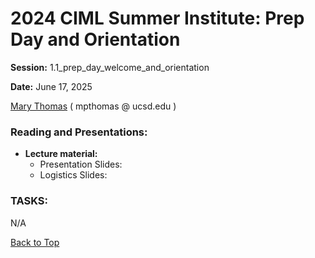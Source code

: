 # 2024 CIML Summer Institute:   Prep Day and Orientation

**Session:**  1.1_prep_day_welcome_and_orientation

**Date:** June 17, 2025

[Mary Thomas](https://www.sdsc.edu/research/researcher_spotlight/thomas_mary.html)  ( mpthomas  @  ucsd.edu ) 

### Reading and Presentations:
* **Lecture material:**
   * Presentation Slides:
   * Logistics Slides:

### TASKS:

N/A

[Back to Top](#top)


